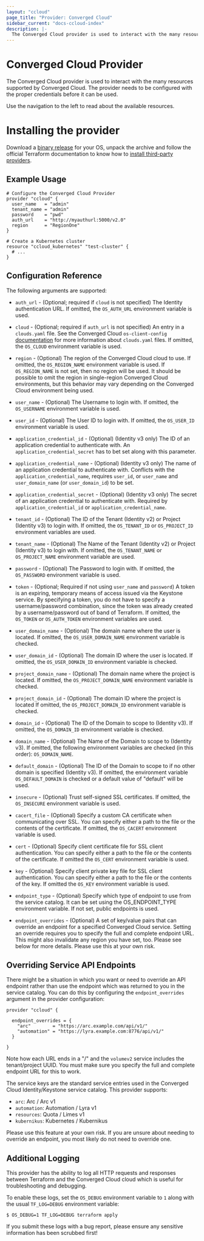 ```yaml
---
layout: "ccloud"
page_title: "Provider: Converged Cloud"
sidebar_current: "docs-ccloud-index"
description: |-
  The Converged Cloud provider is used to interact with the many resources supported by Converged Cloud. The provider needs to be configured with the proper credentials before it can be used.
---
```


# Converged Cloud Provider

The Converged Cloud provider is used to interact with the
many resources supported by Converged Cloud. The provider needs to be configured
with the proper credentials before it can be used.

Use the navigation to the left to read about the available resources.

# Installing the provider

Download a
[binary release](https://github.com/sapcc/terraform-provider-ccloud/releases)
for your OS, unpack the archive and follow the official Terraform documentation
to know how to
[install third-party providers](https://www.terraform.io/docs/configuration/providers.html#third-party-plugins).

## Example Usage

```hcl
# Configure the Converged Cloud Provider
provider "ccloud" {
  user_name   = "admin"
  tenant_name = "admin"
  password    = "pwd"
  auth_url    = "http://myauthurl:5000/v2.0"
  region      = "RegionOne"
}

# Create a Kubernetes cluster
resource "ccloud_kubernetes" "test-cluster" {
  # ...
}
```

## Configuration Reference

The following arguments are supported:

* `auth_url` - (Optional; required if `cloud` is not specified) The Identity
  authentication URL. If omitted, the `OS_AUTH_URL` environment variable is used.

* `cloud` - (Optional; required if `auth_url` is not specified) An entry in a
  `clouds.yaml` file. See the Converged Cloud `os-client-config`
  [documentation](https://docs.openstack.org/os-client-config/latest/user/configuration.html)
  for more information about `clouds.yaml` files. If omitted, the `OS_CLOUD`
  environment variable is used.

* `region` - (Optional) The region of the Converged Cloud cloud to use. If omitted,
  the `OS_REGION_NAME` environment variable is used. If `OS_REGION_NAME` is
  not set, then no region will be used. It should be possible to omit the
  region in single-region Converged Cloud environments, but this behavior may vary
  depending on the Converged Cloud environment being used.

* `user_name` - (Optional) The Username to login with. If omitted, the
  `OS_USERNAME` environment variable is used.

* `user_id` - (Optional) The User ID to login with. If omitted, the
  `OS_USER_ID` environment variable is used.

* `application_credential_id` - (Optional) (Identity v3 only) The ID of an
    application credential to authenticate with. An
    `application_credential_secret` has to bet set along with this parameter.

* `application_credential_name` - (Optional) (Identity v3 only) The name of an
    application credential to authenticate with. Conflicts with the
    `application_credential_name`, requires `user_id`, or `user_name` and
    `user_domain_name` (or `user_domain_id`) to be set.

* `application_credential_secret` - (Optional) (Identity v3 only) The secret of an
    application credential to authenticate with. Required by
    `application_credential_id` or `application_credential_name`.

* `tenant_id` - (Optional) The ID of the Tenant (Identity v2) or Project
  (Identity v3) to login with. If omitted, the `OS_TENANT_ID` or
  `OS_PROJECT_ID` environment variables are used.

* `tenant_name` - (Optional) The Name of the Tenant (Identity v2) or Project
  (Identity v3) to login with. If omitted, the `OS_TENANT_NAME` or
  `OS_PROJECT_NAME` environment variable are used.

* `password` - (Optional) The Password to login with. If omitted, the
  `OS_PASSWORD` environment variable is used.

* `token` - (Optional; Required if not using `user_name` and `password`)
  A token is an expiring, temporary means of access issued via the Keystone
  service. By specifying a token, you do not have to specify a username/password
  combination, since the token was already created by a username/password out of
  band of Terraform. If omitted, the `OS_TOKEN` or `OS_AUTH_TOKEN` environment
  variables are used.

* `user_domain_name` - (Optional) The domain name where the user is located. If
  omitted, the `OS_USER_DOMAIN_NAME` environment variable is checked.

* `user_domain_id` - (Optional) The domain ID where the user is located. If
  omitted, the `OS_USER_DOMAIN_ID` environment variable is checked.

* `project_domain_name` - (Optional) The domain name where the project is
  located. If omitted, the `OS_PROJECT_DOMAIN_NAME` environment variable is
  checked.

* `project_domain_id` - (Optional) The domain ID where the project is located
  If omitted, the `OS_PROJECT_DOMAIN_ID` environment variable is checked.

* `domain_id` - (Optional) The ID of the Domain to scope to (Identity v3). If
  omitted, the `OS_DOMAIN_ID` environment variable is checked.

* `domain_name` - (Optional) The Name of the Domain to scope to (Identity v3).
  If omitted, the following environment variables are checked (in this order):
  `OS_DOMAIN_NAME`.

* `default_domain` - (Optional) The ID of the Domain to scope to if no other
  domain is specified (Identity v3). If omitted, the environment variable
  `OS_DEFAULT_DOMAIN` is checked or a default value of "default" will be
  used.

* `insecure` - (Optional) Trust self-signed SSL certificates. If omitted, the
  `OS_INSECURE` environment variable is used.

* `cacert_file` - (Optional) Specify a custom CA certificate when communicating
  over SSL. You can specify either a path to the file or the contents of the
  certificate. If omitted, the `OS_CACERT` environment variable is used.

* `cert` - (Optional) Specify client certificate file for SSL client
  authentication. You can specify either a path to the file or the contents of
  the certificate. If omitted the `OS_CERT` environment variable is used.

* `key` - (Optional) Specify client private key file for SSL client
  authentication. You can specify either a path to the file or the contents of
  the key. If omitted the `OS_KEY` environment variable is used.

* `endpoint_type` - (Optional) Specify which type of endpoint to use from the
  service catalog. It can be set using the OS_ENDPOINT_TYPE environment
  variable. If not set, public endpoints is used.

* `endpoint_overrides` - (Optional) A set of key/value pairs that can
  override an endpoint for a specified Converged Cloud service. Setting an override
  requires you to specify the full and complete endpoint URL. This might
  also invalidate any region you have set, too. Please see below for more details.
  Please use this at your own risk.

## Overriding Service API Endpoints

There might be a situation in which you want or need to override an API endpoint
rather than use the endpoint which was returned to you in the service catalog.
You can do this by configuring the `endpoint_overrides` argument in the provider
configuration:

```hcl
provider "ccloud" {

  endpoint_overrides = {
    "arc"        = "https://arc.example.com/api/v1/"
    "automation" = "https://lyra.example.com:8776/api/v1/"
  }

}
```

Note how each URL ends in a "/" and the `volumev2` service includes the
tenant/project UUID. You must make sure you specify the full and complete
endpoint URL for this to work.

The service keys are the standard service entries used in the Converged Cloud
Identity/Keystone service catalog. This provider supports:

* `arc`: Arc / Arc v1
* `automation`: Automation / Lyra v1
* `resources`: Quota / Limes v1
* `kubernikus`: Kubernetes / Kubernikus

Please use this feature at your own risk. If you are unsure about needing
to override an endpoint, you most likely do not need to override one.

## Additional Logging

This provider has the ability to log all HTTP requests and responses between
Terraform and the Converged Cloud cloud which is useful for troubleshooting and
debugging.

To enable these logs, set the `OS_DEBUG` environment variable to `1` along
with the usual `TF_LOG=DEBUG` environment variable:

```shell
$ OS_DEBUG=1 TF_LOG=DEBUG terraform apply
```

If you submit these logs with a bug report, please ensure any sensitive
information has been scrubbed first!
